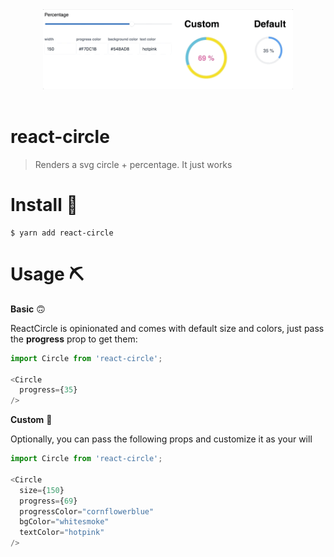<div align="center">
  <img src="demo.gif" alt="Logo" width="400">
  <br><br>
</div>

# react-circle
> Renders a svg circle + percentage. It just works

# Install 🚀

```
$ yarn add react-circle
```

# Usage ⛏

**Basic** 🙃

ReactCircle is opinionated and comes with default size and colors, just pass the **progress** prop to get them:

```javascript
import Circle from 'react-circle';

<Circle
  progress={35}
/>
```

**Custom** 💅

Optionally, you can pass the following props and customize it as your will

```javascript
import Circle from 'react-circle';

<Circle
  size={150}
  progress={69}
  progressColor="cornflowerblue"
  bgColor="whitesmoke"
  textColor="hotpink"
/>
```